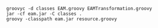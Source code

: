 
        groovyc -d classes EAM.groovy EAMTransformation.groovy
        jar -cf eam.jar -C classes .
        groovy -classpath eam.jar resource.groovy